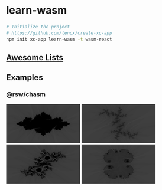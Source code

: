 # learn-wasm

```bash
# Initialize the project
# https://github.com/lencx/create-xc-app
npm init xc-app learn-wasm -t wasm-react
```

## [Awesome Lists](./awesome-lists.md)

## Examples

### @rsw/chasm

<img src="./assets/chasm/1.png" width="200" />
<img src="./assets/chasm/2.png" width="200" />
<img src="./assets/chasm/3.png" width="200" />
<img src="./assets/chasm/4.png" width="200" />